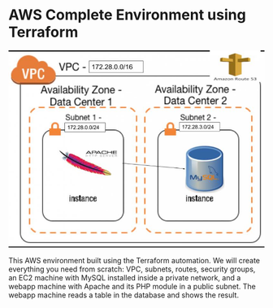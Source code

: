 # AWS Complete Environment using Terraform

![Diagram](images/AWS_diagram.jpg)

This AWS environment built using the Terraform automation. We will create everything you need from scratch: VPC, subnets, routes, security groups, an EC2 machine with MySQL installed inside a private network, and a webapp machine with Apache and its PHP module in a public subnet. The webapp machine reads a table in the database and shows the result.
